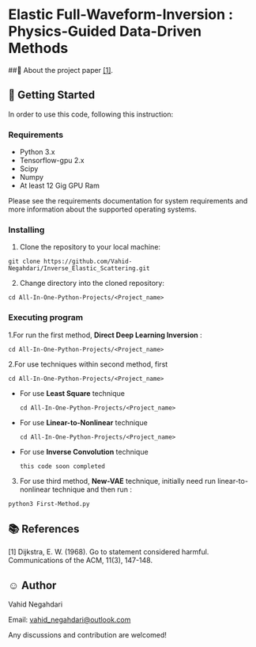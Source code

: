 # Elastic Full-Waveform-Inversion : Physics-Guided Data-Driven Methods

##:art: About the project
paper [[1]](#1).
## :key: Getting Started
In order to use this code, following this instruction:
### Requirements

* Python 3.x
* Tensorflow-gpu 2.x
* Scipy 
* Numpy
* At least 12 Gig GPU Ram

Please see the requirements documentation for system requirements and more
information about the supported operating systems.
### Installing
1. Clone the repository to your local machine:
``` 
git clone https://github.com/Vahid-Negahdari/Inverse_Elastic_Scattering.git
```

2. Change directory into the cloned repository:
``` 
cd All-In-One-Python-Projects/<Project_name>
```
### Executing program

1.For run the first method, **Direct Deep Learning Inversion** :
``` 
cd All-In-One-Python-Projects/<Project_name>
```
2.For use techniques within second method, first
``` 
cd All-In-One-Python-Projects/<Project_name>
```    
* For use **Least Square** technique
  ``` 
  cd All-In-One-Python-Projects/<Project_name>
  ```
* For use **Linear-to-Nonlinear** technique
  ``` 
  cd All-In-One-Python-Projects/<Project_name>
  ```  
* For use **Inverse Convolution** technique
  ``` 
  this code soon completed
  ```  
3. For use third method, **New-VAE** technique, initially need run linear-to-nonlinear technique and then run :
```
python3 First-Method.py
```


## :books: References 
<a id="1">[1]</a> 
Dijkstra, E. W. (1968). 
Go to statement considered harmful. 
Communications of the ACM, 11(3), 147-148.

## :relaxed: Author  
Vahid Negahdari

Email:  <vahid_negahdari@outlook.com>

Any discussions and contribution are welcomed!